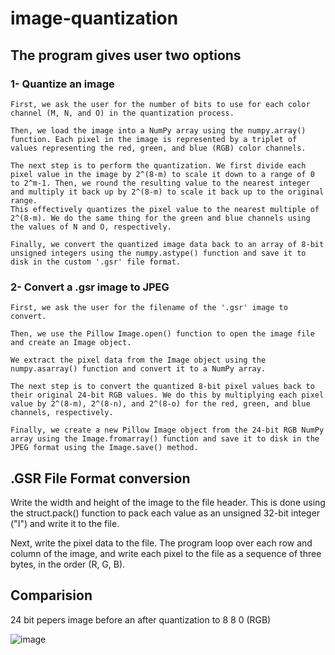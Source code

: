 # image-quantization

## The program gives user two options

### 1- Quantize an image
    First, we ask the user for the number of bits to use for each color channel (M, N, and O) in the quantization process.

    Then, we load the image into a NumPy array using the numpy.array() function. Each pixel in the image is represented by a triplet of values representing the red, green, and blue (RGB) color channels.

    The next step is to perform the quantization. We first divide each pixel value in the image by 2^(8-m) to scale it down to a range of 0 to 2^m-1. Then, we round the resulting value to the nearest integer and multiply it back up by 2^(8-m) to scale it back up to the original range. 
    This effectively quantizes the pixel value to the nearest multiple of 2^(8-m). We do the same thing for the green and blue channels using the values of N and O, respectively.

    Finally, we convert the quantized image data back to an array of 8-bit unsigned integers using the numpy.astype() function and save it to disk in the custom '.gsr' file format.

### 2- Convert a .gsr image to JPEG
    First, we ask the user for the filename of the '.gsr' image to convert.

    Then, we use the Pillow Image.open() function to open the image file and create an Image object.

    We extract the pixel data from the Image object using the numpy.asarray() function and convert it to a NumPy array.

    The next step is to convert the quantized 8-bit pixel values back to their original 24-bit RGB values. We do this by multiplying each pixel value by 2^(8-m), 2^(8-n), and 2^(8-o) for the red, green, and blue channels, respectively.

    Finally, we create a new Pillow Image object from the 24-bit RGB NumPy array using the Image.fromarray() function and save it to disk in the JPEG format using the Image.save() method.
    
## .GSR File Format conversion

  Write the width and height of the image to the file header. This is done using the struct.pack() function to pack each value as an unsigned 32-bit integer ("I") and write it to the file.

Next, write the pixel data to the file. The program loop over each row and column of the image, and write each pixel to the file as a sequence of three bytes, in the order (R, G, B).


## Comparision
24 bit pepers image before an after quantization to 8 8 0 (RGB)

![image](https://user-images.githubusercontent.com/65772647/224569146-4bf246dd-4e8d-4296-867b-0b702d7fd565.png)
